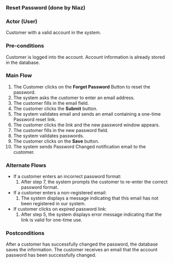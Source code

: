 ### Reset Password (done by Niaz)

### Actor (User)
Customer with a valid account in the system.

### Pre-conditions
Customer is logged into the account. Account information is already stored in the database.

### Main Flow
1. The Customer clicks on the **Forget Password** Button to reset the password.
2. The system asks the customer to enter an email address.  
3. The customer fills in the email field.
4. The customer clicks the **Submit** button.
5. The system validates email and sends an email containing a one-time Password reset link.
6. The customer clicks the link and the new password window appears.
7. The customer fills in the new password field.
8. The system validates passwords.
9. The customer clicks on the **Save** button.
10. The system sends Password Changed notification email to the customer. 


### Alternate Flows
* If a customer enters an incorrect password format:
    1. After step 7, the system prompts the customer to re-enter the correct password format.
* If a customer enters a non-registered email:
   1. The system displays a message indicating that this email has not been registered in our system.
* If customer clicks on expired password link:
   1.  After step 5, the system displays error message indicating that the link is valid for one-time use.
   
### Postconditions
After a customer has successfully changed the password, the database saves the information. The customer receives an email that the account password has been successfully changed.

